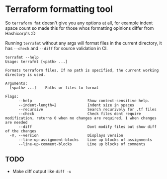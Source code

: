 # Terraform formatting tool

So `terraform fmt` doesn't give you any options at all, for example indent space count so made this for those whos formatting opinions differ from Hashicorp's :D

Running `terrafmt` without any args will format files in the current directory, it has `--check` and `--diff` for source validation in CI.

```
terrafmt --help
Usage: terrafmt [<path> ...]

Formats terraform files. If no path is specified, the current working directory is used.

Arguments:
  [<path> ...]    Paths or files to format

Flags:
      --help                         Show context-sensitive help.
      --indent-length=2              Indent size in spaces
      --recursive                    Search recurively for .tf files
      --check                        Check files dont require modification, returns 0 when no changes are required, 1 when changes are needed
      --diff                         Dont modify files but show diff of the changes
  -V, --version                      Displays version
      --line-up-assignment-blocks    Line up blocks of assignments
      --line-up-comment-blocks       Line up blocks of comments

```

## TODO

* Make diff output like `diff -u`
